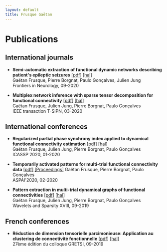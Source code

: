 ```yaml
---
layout: default
title: Frusque Gaëtan
---
```

# Publications

## International journals

* **Semi-automatic extraction of functional dynamic networks describing patient's epileptic seizures** [[pdf]](./Support/fneur-11-579725.pdf) [[hal]](https://hal.archives-ouvertes.fr/hal-02935666/)\
Gaëtan Frusque, Pierre Borgnat, Paulo Gonçalves, Julien Jung \
Frontiers in Neurology, 09-2020

* **Multiplex network inference with sparse tensor decomposition for functional connectivity** [[pdf]](./Support/IEEE-T-SIPN.pdf) [[hal]](https://hal.inria.fr/hal-02531459/file/IEEE-T-SIPN.pdf) \
Gaëtan Frusque, Julien Jung, Pierre Borgnat, Paulo Gonçalves \
IEEE transaction T-SIPN, 03-2020

## International conferences 

* **Regularized partial phase synchrony index applied to dynamical functional connectivity estimation** [[pdf]](./Support/Frusque.icassp2020.pdf) [[hal]](https://hal.inria.fr/hal-02459821/document)\
Gaëtan Frusque, Julien Jung, Pierre Borgnat, Paulo Gonçalves \
ICASSP 2020, 01-2020

* **Temporarily activated patterns for multi-trial functional connectivity data** [[pdf]](./Support/ASPAI.pdf) [[Proceedings]](https://www.sensorsportal.com/ASPAI_2020/ASPAI_2020_Conference_Proceedings.pdf)
Gaëtan Frusque, Pierre Borgnat, Paulo Gonçalves \
ASPAI'2020, 02-2020

* **Pattern extraction in multi-trial dynamical graphs of functional connectivities** [[pdf]](./Support/spie.pdf) [[hal]](https://hal.archives-ouvertes.fr/hal-02399385/file/SPIE.pdf) \
Gaëtan Frusque, Julien Jung, Pierre Borgnat, Paulo Gonçalves \
Wavelets and Sparsity XVIII, 09-2019

## French conferences

* **Réduction de dimension tensorielle parcimonieuse:  Application au clustering de connectivité fonctionnelle** [[pdf]](./Support/Gretsi2019-Frusque.pdf) [[hal]](https://hal.inria.fr/hal-02154888/file/Gretsi2019-Frusque.pdf) \
27ème édition du colloque GRETSI, 09-2019






